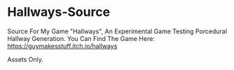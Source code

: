 # Hallways-Source
Source For My Game "Hallways",
An Experimental Game Testing Porcedural Hallway Generation.
You Can Find The Game Here: https://guymakesstuff.itch.io/hallways

Assets Only.
